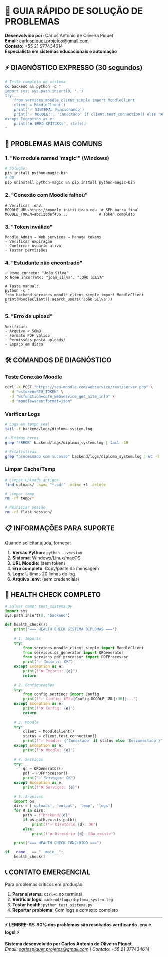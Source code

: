 # 🔧 GUIA RÁPIDO DE SOLUÇÃO DE PROBLEMAS

**Desenvolvido por:** Carlos Antonio de Oliveira Piquet  
**Email:** carlospiquet.projetos@gmail.com  
**Contato:** +55 21 977434614  
**Especialista em sistemas educacionais e automação**

## ⚡ **DIAGNÓSTICO EXPRESSO (30 segundos)**

```powershell
# Teste completo do sistema
cd backend && python -c "
import sys; sys.path.insert(0, '.')
try:
    from services.moodle_client_simple import MoodleClient
    client = MoodleClient()
    print('✅ SISTEMA: Funcionando')
    print('✅ MOODLE:', 'Conectado' if client.test_connection() else '❌ ERRO')
except Exception as e:
    print('❌ ERRO CRÍTICO:', str(e))
"
```

## 🚨 **PROBLEMAS MAIS COMUNS**

### **1. "No module named 'magic'" (Windows)**
```powershell
# Solução:
pip install python-magic-bin
# OU
pip uninstall python-magic && pip install python-magic-bin
```

### **2. "Conexão com Moodle falhou"**
```env
# Verificar .env:
MOODLE_URL=https://moodle.instituicao.edu  # SEM barra final
MOODLE_TOKEN=abc123def456...              # Token completo
```

### **3. "Token inválido"**
```
Moodle Admin → Web services → Manage tokens
- Verificar expiração
- Confirmar usuário ativo
- Testar permissões
```

### **4. "Estudante não encontrado"**
```
✅ Nome correto: "João Silva"
❌ Nome incorreto: "joao_silva", "JOÃO SILVA"

# Teste manual:
python -c "
from backend.services.moodle_client_simple import MoodleClient
print(MoodleClient().search_users('João Silva'))
"
```

### **5. "Erro de upload"**
```
Verificar:
- Arquivo < 50MB
- Formato PDF válido
- Permissões pasta uploads/
- Espaço em disco
```

## 🛠️ **COMANDOS DE DIAGNÓSTICO**

### **Teste Conexão Moodle**
```bash
curl -X POST "https://seu-moodle.com/webservice/rest/server.php" \
  -d "wstoken=SEU_TOKEN" \
  -d "wsfunction=core_webservice_get_site_info" \
  -d "moodlewsrestformat=json"
```

### **Verificar Logs**
```bash
# Logs em tempo real
tail -f backend/logs/diploma_system.log

# Últimos erros
grep "ERROR" backend/logs/diploma_system.log | tail -10

# Estatísticas
grep "processado com sucesso" backend/logs/diploma_system.log | wc -l
```

### **Limpar Cache/Temp**
```bash
# Limpar uploads antigos
find uploads/ -name "*.pdf" -mtime +1 -delete

# Limpar temp
rm -rf temp/*

# Reiniciar sessão
rm -rf flask_session/
```

## 📋 **INFORMAÇÕES PARA SUPORTE**

Quando solicitar ajuda, forneça:

1. **Versão Python**: `python --version`
2. **Sistema**: Windows/Linux/macOS  
3. **URL Moodle**: (sem token)
4. **Erro completo**: Copy/paste da mensagem
5. **Logs**: Últimas 20 linhas do log
6. **Arquivo .env**: (sem credenciais)

## 🎯 **HEALTH CHECK COMPLETO**

```python
# Salvar como: test_sistema.py
import sys
sys.path.insert(0, 'backend')

def health_check():
    print("=== HEALTH CHECK SISTEMA DIPLOMAS ===")
    
    # 1. Imports
    try:
        from services.moodle_client_simple import MoodleClient
        from services.qr_generator import QRGenerator
        from services.pdf_processor import PDFProcessor
        print("✅ Imports: OK")
    except Exception as e:
        print(f"❌ Imports: {e}")
        return
    
    # 2. Configurações
    try:
        from config.settings import Config
        print(f"✅ Config: URL={Config.MOODLE_URL[:30]}...")
    except Exception as e:
        print(f"❌ Config: {e}")
        return
    
    # 3. Moodle
    try:
        client = MoodleClient()
        status = client.test_connection()
        print(f"✅ Moodle: {'Conectado' if status else 'Desconectado'}")
    except Exception as e:
        print(f"❌ Moodle: {e}")
    
    # 4. Serviços
    try:
        qr = QRGenerator()
        pdf = PDFProcessor()
        print("✅ Serviços: OK")
    except Exception as e:
        print(f"❌ Serviços: {e}")
    
    # 5. Arquivos
    import os
    dirs = ['uploads', 'output', 'temp', 'logs']
    for d in dirs:
        path = f"backend/{d}"
        if os.path.exists(path):
            print(f"✅ Diretório {d}: OK")
        else:
            print(f"❌ Diretório {d}: Não existe")
    
    print("=== HEALTH CHECK CONCLUÍDO ===")

if __name__ == "__main__":
    health_check()
```

## 📞 **CONTATO EMERGENCIAL**

Para problemas críticos em produção:

1. **Parar sistema**: `Ctrl+C` no terminal
2. **Verificar logs**: `backend/logs/diploma_system.log`
3. **Testar health**: `python test_sistema.py`
4. **Reportar problema**: Com logs e contexto completo

---

**⚡ LEMBRE-SE: 90% dos problemas são resolvidos verificando .env e logs! ⚡**

**Sistema desenvolvido por Carlos Antonio de Oliveira Piquet**  
*Email: carlospiquet.projetos@gmail.com | Contato: +55 21 977434614*
